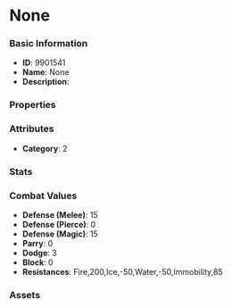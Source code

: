 # None



### Basic Information

- **ID**: 9901541
- **Name**: None
- **Description**: 

### Properties


### Attributes

- **Category**: 2

### Stats


### Combat Values

- **Defense (Melee)**: 15
- **Defense (Pierce)**: 0
- **Defense (Magic)**: 15
- **Parry**: 0
- **Dodge**: 3
- **Block**: 0
- **Resistances**: Fire,200,Ice,-50,Water,-50,Immobility,85

### Assets



